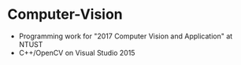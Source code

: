 # Computer-Vision
- Programming work for "2017 Computer Vision and Application" at NTUST
- C++/OpenCV on Visual Studio 2015






